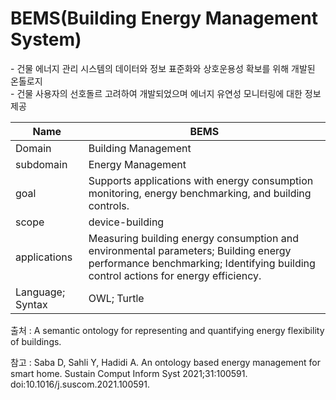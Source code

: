 # BEMS(Building Energy Management System)

&#45; 건물 에너지 관리 시스템의 데이터와 정보 표준화와 상호운용성 확보를 위해 개발된 온톨로지 <br/>
&#45; 건물 사용자의 선호돌르 고려하여 개발되었으며 에너지 유연성 모니터링에 대한 정보 제공

| Name             | BEMS                |
| ---------------- | ------------------- |
| Domain           | Building Management |
| subdomain        | Energy Management   |
| goal             | Supports applications with energy consumption monitoring, energy benchmarking, and building controls.                    |
| scope            | device-building                    |
| applications     | Measuring building energy consumption and environmental parameters; Building energy performance benchmarking; Identifying building control actions for energy efficiency.                    |
| Language; Syntax |   OWL; Turtle                  |

출처 :  A semantic ontology for representing and quantifying energy flexibility of buildings.

참고 : Saba D, Sahli Y, Hadidi A. An ontology based energy management for smart home. Sustain Comput Inform Syst 2021;31:100591. doi:10.1016/j.suscom.2021.100591.